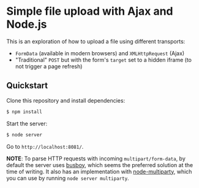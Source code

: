 # Simple file upload with Ajax and Node.js

This is an exploration of how to upload a file using different transports:

- `FormData` (available in modern browsers) and `XMLHttpRequest` (Ajax)
- "Traditional" `POST` but with the form's `target` set to a hidden iframe (to not trigger a page refresh)

## Quickstart

Clone this repository and install dependencies:

```bash
$ npm install
```

Start the server:

```bash
$ node server
```

Go to `http://localhost:8081/`.

**NOTE**: To parse HTTP requests with incoming `multipart/form-data`, by default the server uses [busboy](https://github.com/mscdex/busboy), which seems the preferred solution at the time of writing. It also has an implementation with [node-multiparty](https://github.com/andrewrk/node-multiparty/), which you can use by running `node server multiparty`.